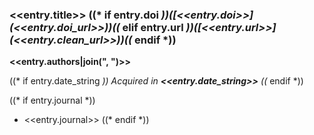 ### <<entry.title>> ((* if entry.doi *))([<<entry.doi>>](<<entry.doi_url>>))((* elif entry.url *))([<<entry.url>>](<<entry.clean_url>>))((* endif *))

**<<entry.authors|join(", ")>>**

((* if entry.date_string *))
Acquired in **<<entry.date_string>>**
((* endif *))

((* if entry.journal *))
- <<entry.journal>>
((* endif *))
